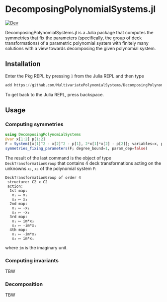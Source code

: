 # DecomposingPolynomialSystems.jl

[![Dev](https://img.shields.io/badge/docs-dev-blue.svg)](https://multivariatepolynomialsystems.github.io/DecomposingPolynomialSystems.jl/dev)

DecomposingPolynomialSystems.jl is a Julia package that computes the symmetries that fix the parameters (specifically, the group of deck transformations) of a parametric polynomial system with finitely many solutions with a view towards decomposing the given polynomial system.

## Installation

Enter the Pkg REPL by pressing `]` from the Julia REPL and then type
```julia
add https://github.com/MultivariatePolynomialSystems/DecomposingPolynomialSystems.jl.git
```
To get back to the Julia REPL, press backspace.

## Usage
### Computing symmetries
```julia
using DecomposingPolynomialSystems
@var x[1:2] p[1:2]
F = System([x[1]^2 - x[2]^2 - p[1], 2*x[1]*x[2] - p[2]]; variables=x, parameters=p)
symmetries_fixing_parameters(F; degree_bound=1, param_dep=false)
```
The result of the last command is the object of type `DeckTransformationGroup` that contains 4 deck transformations acting on the unknowns `x₁`, `x₂` of the polynomial system `F`:
```
DeckTransformationGroup of order 4
 structure: C2 x C2
 action:
  1st map:
   x₁ ↦ x₁
   x₂ ↦ x₂
  2nd map:
   x₁ ↦ -x₁
   x₂ ↦ -x₂
  3rd map:
   x₁ ↦ im*x₂
   x₂ ↦ -im*x₁
  4th map:
   x₁ ↦ -im*x₂
   x₂ ↦ im*x₁
```
where `im` is the imaginary unit.
### Computing invariants
TBW
### Decomposition
TBW